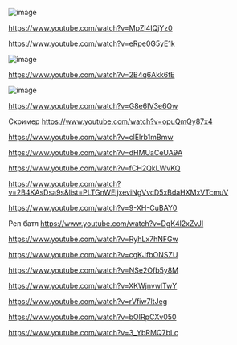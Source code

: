 ![image](https://github.com/jestxfot/nostalgia/assets/87380272/64881a51-07b9-4659-b067-4bc85bd5fc66)

https://www.youtube.com/watch?v=MpZl4IQjYz0

https://www.youtube.com/watch?v=eRpe0G5yE1k

![image](https://github.com/jestxfot/nostalgia/assets/87380272/cf385f53-87d0-4518-864b-b7d5389f3634)

https://www.youtube.com/watch?v=2B4q6Akk6tE

![image](https://github.com/jestxfot/nostalgia/assets/87380272/34ba5a4c-ddfe-43a1-be59-2e64fc8434e0)

https://www.youtube.com/watch?v=G8e6IV3e6Qw

Скример https://www.youtube.com/watch?v=opuQmQy87x4

https://www.youtube.com/watch?v=clElrb1mBmw

https://www.youtube.com/watch?v=dHMUaCeUA9A

https://www.youtube.com/watch?v=fCH2QkLWvKQ

https://www.youtube.com/watch?v=2B4KAsDsa9s&list=PLTGnWEljxeviNgVvcD5xBdaHXMxVTcmuV

https://www.youtube.com/watch?v=9-XH-CuBAY0

Реп батл https://www.youtube.com/watch?v=DgK4l2xZvJI

https://www.youtube.com/watch?v=RyhLx7hNFGw

https://www.youtube.com/watch?v=cgKJfbONSZU

https://www.youtube.com/watch?v=NSe2Ofb5y8M

https://www.youtube.com/watch?v=XKWjnvwlTwY

https://www.youtube.com/watch?v=rVfiw7ltJeg

https://www.youtube.com/watch?v=bOIRpCXv050

https://www.youtube.com/watch?v=3_YbRMQ7bLc
